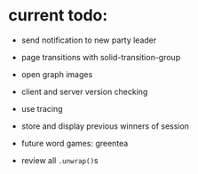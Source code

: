 # current todo:

- send notification to new party leader

- page transitions with solid-transition-group

- open graph images

- client and server version checking

- use tracing

- store and display previous winners of session

- future word games: greentea

- review all `.unwrap()`s
